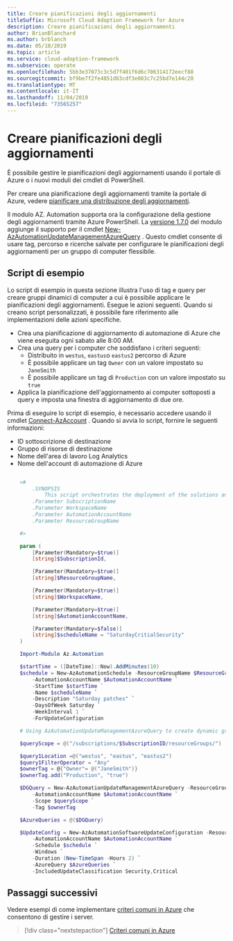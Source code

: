 ```yaml
---
title: Creare pianificazioni degli aggiornamenti
titleSuffix: Microsoft Cloud Adoption Framework for Azure
description: Creare pianificazioni degli aggiornamenti
author: BrianBlanchard
ms.author: brblanch
ms.date: 05/10/2019
ms.topic: article
ms.service: cloud-adoption-framework
ms.subservice: operate
ms.openlocfilehash: 5bb3e37073c3c5d7f401f6d6c706314172eecf88
ms.sourcegitcommit: bf9be7f2fe4851d83cdf3e083c7c25bd7e144c20
ms.translationtype: MT
ms.contentlocale: it-IT
ms.lasthandoff: 11/04/2019
ms.locfileid: "73565257"
---
```

# <a name="create-update-schedules"></a>Creare pianificazioni degli aggiornamenti

È possibile gestire le pianificazioni degli aggiornamenti usando il portale di Azure o i nuovi moduli dei cmdlet di PowerShell.

Per creare una pianificazione degli aggiornamenti tramite la portale di Azure, vedere [pianificare una distribuzione degli aggiornamenti](https://docs.microsoft.com/azure/automation/automation-tutorial-update-management#schedule-an-update-deployment).

Il modulo AZ. Automation supporta ora la configurazione della gestione degli aggiornamenti tramite Azure PowerShell. La [versione 1.7.0](https://www.powershellgallery.com/packages/Az/1.7.0) del modulo aggiunge il supporto per il cmdlet [New-AzAutomationUpdateManagementAzureQuery](https://docs.microsoft.com/powershell/module/az.automation/new-azautomationupdatemanagementazurequery?view=azps-1.7.0) . Questo cmdlet consente di usare tag, percorso e ricerche salvate per configurare le pianificazioni degli aggiornamenti per un gruppo di computer flessibile.

## <a name="example-script"></a>Script di esempio

Lo script di esempio in questa sezione illustra l'uso di tag e query per creare gruppi dinamici di computer a cui è possibile applicare le pianificazioni degli aggiornamenti. Esegue le azioni seguenti. Quando si creano script personalizzati, è possibile fare riferimento alle implementazioni delle azioni specifiche.

- Crea una pianificazione di aggiornamento di automazione di Azure che viene eseguita ogni sabato alle 8:00 AM.
- Crea una query per i computer che soddisfano i criteri seguenti:
  - Distribuito in `westus`, `eastus`o `eastus2` percorso di Azure
  - È possibile applicare un tag `Owner` con un valore impostato su `JaneSmith`
  - È possibile applicare un tag di `Production` con un valore impostato su `true`
- Applica la pianificazione dell'aggiornamento ai computer sottoposti a query e imposta una finestra di aggiornamento di due ore.

Prima di eseguire lo script di esempio, è necessario accedere usando il cmdlet [Connect-AzAccount](https://docs.microsoft.com/powershell/module/az.accounts/connect-azaccount?view=azps-2.1.0) . Quando si avvia lo script, fornire le seguenti informazioni:

- ID sottoscrizione di destinazione
- Gruppo di risorse di destinazione
- Nome dell'area di lavoro Log Analytics
- Nome dell'account di automazione di Azure

```powershell

    <#
        .SYNOPSIS
            This script orchestrates the deployment of the solutions and the agents.
        .Parameter SubscriptionName
        .Parameter WorkspaceName
        .Parameter AutomationAccountName
        .Parameter ResourceGroupName

    #>

    param (
        [Parameter(Mandatory=$true)]
        [string]$SubscriptionId,

        [Parameter(Mandatory=$true)]
        [string]$ResourceGroupName,

        [Parameter(Mandatory=$true)]
        [string]$WorkspaceName,

        [Parameter(Mandatory=$true)]
        [string]$AutomationAccountName,

        [Parameter(Mandatory=$false)]
        [string]$scheduleName = "SaturdayCritialSecurity"
    )

    Import-Module Az.Automation

    $startTime = ([DateTime]::Now).AddMinutes(10)
    $schedule = New-AzAutomationSchedule -ResourceGroupName $ResourceGroupName `
        -AutomationAccountName $AutomationAccountName `
        -StartTime $startTime `
        -Name $scheduleName `
        -Description "Saturday patches" `
        -DaysOfWeek Saturday `
        -WeekInterval 1 `
        -ForUpdateConfiguration

    # Using AzAutomationUpdateManagementAzureQuery to create dynamic groups.

    $queryScope = @("/subscriptions/$SubscriptionID/resourceGroups/")

    $query1Location =@("westus", "eastus", "eastus2")
    $query1FilterOperator = "Any"
    $ownerTag = @{"Owner"= @("JaneSmith")}
    $ownerTag.add("Production", "true")

    $DGQuery = New-AzAutomationUpdateManagementAzureQuery -ResourceGroupName $ResourceGroupName `
        -AutomationAccountName $AutomationAccountName `
        -Scope $queryScope `
        -Tag $ownerTag

    $AzureQueries = @($DGQuery)

    $UpdateConfig = New-AzAutomationSoftwareUpdateConfiguration -ResourceGroupName $ResourceGroupName `
        -AutomationAccountName $AutomationAccountName `
        -Schedule $schedule `
        -Windows `
        -Duration (New-TimeSpan -Hours 2) `
        -AzureQuery $AzureQueries `
        -IncludedUpdateClassification Security,Critical
```

## <a name="next-steps"></a>Passaggi successivi

Vedere esempi di come implementare [criteri comuni in Azure](./common-policies.md) che consentono di gestire i server.

> [!div class="nextstepaction"]
> [Criteri comuni in Azure](./common-policies.md)
